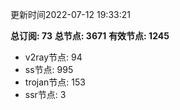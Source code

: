 更新时间2022-07-12 19:33:21

**总订阅: 73**
**总节点: 3671**
**有效节点: 1245**
- v2ray节点: 94
- ss节点: 995
- trojan节点: 153
- ssr节点: 3
